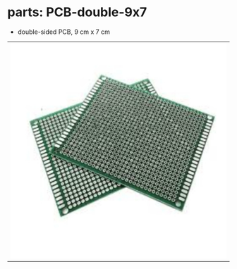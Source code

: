 # parts: PCB-double-9x7

- double-sided PCB, 9 cm x 7 cm

|   |
| --- |
| ![image](https://github.com/kamangir/assets2/raw/main/bluer-sbc/parts/PCB-double-9x7.jpeg?raw=true) |
